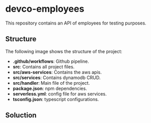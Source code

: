 # devco-employees
This repository contains an API of employees for testing purposes.

## Structure

The following image shows the structure of the project:

* **.github/workflows**: Github pipeline.
* **src**: Contains all project files.
* **src/aws-services**: Contains the aws apis. 
* **src/services**: Contains dynamodb CRUD. 
* **src/handler**: Main file of the project.
* **package.json**: npm dependencies.
* **serverless.yml**: config file for aws services.
* **tsconfig.json**: typescript configurations.

## Soluction
